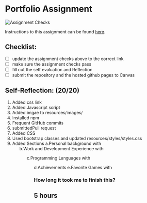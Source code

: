 Portfolio Assignment
==========================================
![Assignment Checks](https://github.com/IT3049C/student-portfolio/workflows/Assignment%20Checks/badge.svg)

Instructions to this assignment can be found [here](https://it3049c.github.io/Material/Assignments/1.Online_Portfolio/).
## Checklist:
- [ ] update the assignment checks above to the correct link
- [ ] make sure the assignment checks pass
- [ ] fill out the self evaluation and Reflection
- [ ] submit the repository and the hosted github pages to Canvas

## Self-Reflection: (20/20)
1. Added css link
2. Added Javascript script
3. Added imgae to resources/images/
4. Installed npm
5. Frequent GitHub commits 
6. submittedPull request 
7. Added CSS
8. Used bootstrap classes and updated resources/styles/styles.css
9. Added Sections
   a.Personal background with <ul>
   b.Work and Development Experience with <ol>
   c.Programming Languages with <ol>
   d.Achievements 
   e.Favorite Games with <ol>


### How long it took me to finish this?
5 hours
-----------------------
